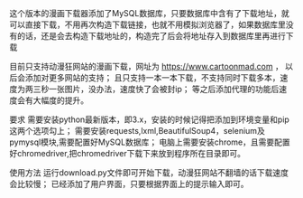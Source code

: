 这个版本的漫画下载器添加了MySQL数据库，只要数据库中含有了下载地址，就可以直接下载，不用再次构造下载链接，也就不用模拟浏览器了，如果数据库里没有的话，还是会去构造下载地址的，构造完了后会将地址存入到数据库里再进行下载

目前只支持动漫狂网站的漫画下载，网址为  https://www.cartoonmad.com ， 以后会添加对更多网站的支持；
且只支持一本一本下载，不支持同时下载多本，速度为两三秒一张图片，没办法，速度快了会被封ip；
等之后添加代理的功能后速度会有大幅度的提升。

要求
需要安装python最新版本，即3.x，安装的时候记得把添加到环境变量和pip这两个选项勾上；
需要安装requests,lxml,BeautifulSoup4，selenium及pymysql模块,需要配置好MySQL数据库；
电脑上需要安装chrome，且需要配置好chromedriver,把chromedriver下载下来放到程序所在目录即可。

使用方法
运行download.py文件即可开始下载，动漫狂网站不翻墙的话下载速度会比较慢；
已经添加了用户界面，只要根据界面上的提示输入即可。
